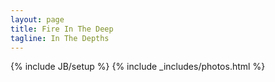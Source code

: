 ```yaml
---
layout: page
title: Fire In The Deep
tagline: In The Depths
---
```

{% include JB/setup %}
{% include _includes/photos.html %}

